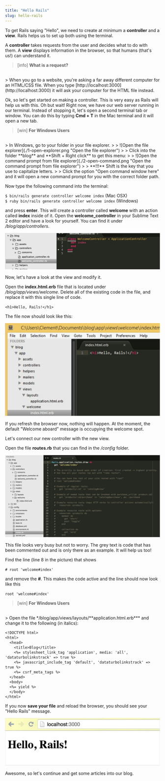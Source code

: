```yaml
---
title: "Hello Rails"
slug: hello-rails
---     
```


To get Rails saying "Hello", we need to create at minimum a **controller** and a **view**. Rails helps us to set up both using the terminal.

A **controller** takes requests from the user and decides what to do with them.
A **view** displays information in the browser, so that humans (that's us!) can understand it.

> [info]
> **What is a request?**
<br/>
> When you go to a website, you're asking a far away different computer for an HTML/CSS file. When you type [http://localhost:3000](http://localhost:3000) it will ask your computer for the HTML file instead.

Ok, so let's get started on making a controller. This is very easy as Rails will help us with this. Oh but wait! Right now, we have our web server running in our terminal. Instead of stopping it, let's open a second terminal tab or window. You can do this by typing **Cmd + T** in the Mac terminal and it will open a new tab.

> [win]
> **For Windows Users**
<br/>
> In Windows, go to your folder in your file explorer.
>
> ![Open the file explorer](./1-open-explorer.png "Open the file explorer")
>
> Click into the folder **blog** and **Shift + Right click** to get this menu:
>
> ![Open the command prompt from file explorer](./2-open-command.png "Open the command prompt from file explorer")
>
> **!!!** Shift is the key that you use to capitalize letters.
>
> Click the option "Open command window here" and it will open a new command prompt for you with the correct folder path.

Now type the following command into the terminal:

`$ bin/rails generate controller welcome index` (Mac OSX)
<br/>
`$ ruby bin/rails generate controller welcome index` (Windows)

and press **enter**. This will create a controller called **welcome** with an action called **index** inside of it. Open the **welcome_controller** in your Sublime Text 2 editor and have a look for yourself. You can find it under */blog/app/controllers*.

![Open the welcome controller](./3-welcome-controller.png "Open the welcome controller")

Now, let's have a look at the view and modify it.

Open the **index.html.erb** file that is located under */blog/app/views/welcome*. Delete all of the existing code in the file, and replace it with this single line of code.

`<h1>Hello, Rails!</h1>`

The file now should look like this:

![Hello Rails in html file](./4-hello-rails.png "Hello Rails in html file")

If you refresh the browser now, nothing will happen. At the moment, the default "Welcome aboard" message is occupying the welcome spot.

Let's connect our new controller with the new view.

Open the file **routes.rb** that you can find in the */config* folder.

![Routes file](./5-routes.png "Routes file")

This file looks very busy but not to worry. The grey text is code that has been commented out and is only there as an example. It will help us too!

Find the line (line 8 in the picture) that shows

`# root 'welcome#index'`

and remove the **#**. This makes the code active and the line should now look like this

`root 'welcome#index'`


> [win]
> **For Windows Users**
<br/>
> Open the file */blog/app/views/layouts/**application.html.erb*** and change it to the following (in italics):

```
<!DOCTYPE html>
<html>
  <head>
    <title>Blog</title>
    <%= stylesheet_link_tag 'application', media: 'all', 'dataturbolinkstrack' => true %>
    <%= javascript_include_tag 'default', 'dataturbolinkstrack' => true %>
    <%= csrf_meta_tags %>
  </head>
  <body>
  <%= yield %>
  </body>
</html>
```

If you now **save your file** and reload the browser, you should see your "Hello Rails" message.

![Hello Rails in the browser](./6-hello-rails-browser.png "Hello Rails in the browser")

Awesome, so let's continue and get some articles into our blog.
